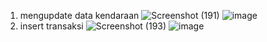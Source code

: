 1. mengupdate data kendaraan
![Screenshot (191)](https://user-images.githubusercontent.com/67634337/149178375-96161bb5-c7ff-4012-bc97-e40c26d3d3c3.png)
![image](https://user-images.githubusercontent.com/67634337/149178403-cf6292c1-2d6d-49e9-9f8c-75a8a7ca58fd.png)
2. insert transaksi
![Screenshot (193)](https://user-images.githubusercontent.com/67634337/149178577-761f7682-66d2-4eba-a739-da0bf489ec4f.png)
![image](https://user-images.githubusercontent.com/67634337/149178605-03b44835-04f4-4979-ab7b-297a6170b9f3.png)
